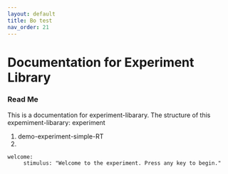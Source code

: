 ```yaml
---
layout: default
title: Bo test
nav_order: 21
---
```

# Documentation for Experiment Library


### Read Me
This is a documentation for experiment-libarary. The structure of this expemiment-libarary:
experiment
1. demo-experiment-simple-RT
2. 
```
welcome:
     stimulus: "Welcome to the experiment. Press any key to begin."
```
<!--stackedit_data:
eyJoaXN0b3J5IjpbOTk3MDgwODIyLDExODk5ODA3MzQsMTYwOT
I5NzE1MCwtNDkxNjM1NDc5LC0xOTQwNjkyMTQwLC04NjQzMDMw
NTEsLTczOTM2NTE0MCwxNTgxNDYzOTg2LC0xMDU5NDM3NTczLD
I5NjY1MjQ3MywxNzg4Nzk1NDc1LC0xOTYwNzI0MzQ0LDE3ODYw
NTg1NTNdfQ==
-->